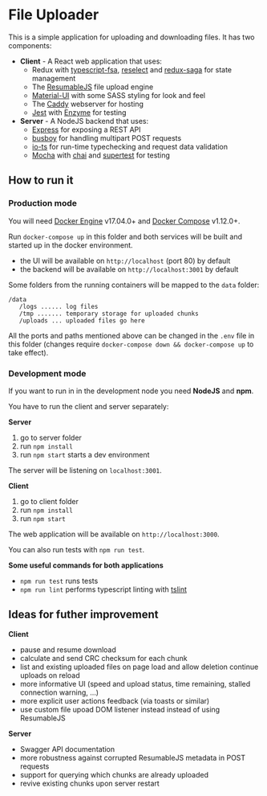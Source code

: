 # File Uploader
This is a simple application for uploading and downloading files. It has two components:
 * **Client** - A React web application that uses:
    * Redux with [typescript-fsa](https://github.com/aikoven/typescript-fsa), [reselect](https://github.com/reduxjs/reselect) and [redux-saga](https://github.com/redux-saga/redux-saga) for state management
    * The [ResumableJS](http://www.resumablejs.com/) file upload engine
    * [Material-UI](https://material-ui.com/) with some SASS styling for look and feel
    * The [Caddy](https://caddyserver.com/) webserver for hosting
    * [Jest](https://jestjs.io/) with [Enzyme](https://airbnb.io/enzyme/) for testing
 * **Server** - A NodeJS backend that uses:
    * [Express](https://expressjs.com/) for exposing a REST API
    * [busboy](https://github.com/mscdex/busboy) for handling multipart POST requests
    * [io-ts](https://github.com/gcanti/io-ts) for run-time typechecking and request data validation
    * [Mocha](https://mochajs.org/) with [chai](https://www.chaijs.com/) and [supertest](https://github.com/visionmedia/supertest) for testing

## How to run it

### Production mode
You will need [Docker Engine](https://docs.docker.com/engine/) v17.04.0+ and [Docker Compose](https://docs.docker.com/compose/) v1.12.0+.

Run `docker-compose up` in this folder and both services will be built and started up in the docker environment.
 * the UI will be available on `http://localhost` (port 80) by default
 * the backend will be available on `http://localhost:3001` by default

Some folders from the running containers will be mapped to the `data` folder:
```
/data
   /logs ...... log files
   /tmp ....... temporary storage for uploaded chunks
   /uploads ... uploaded files go here 
```
 
All the ports and paths mentioned above can be changed in the `.env` file in this folder 
(changes require `docker-compose down && docker-compose up` to take effect).

### Development mode
If you want to run in in the development node you need **NodeJS** and **npm**.

You have to run the client and server separately:

**Server**
1. go to server folder
2. run `npm install`
3. run `npm start` starts a dev environment

The server will be listening on `localhost:3001`.

**Client**
1. go to client folder
2. run `npm install`
3. run `npm start`

The web application will be available on `http://localhost:3000`.

You can also run tests with `npm run test`.

**Some useful commands for both applications**
-   `npm run test` runs tests
-   `npm run lint` performs typescript linting with [tslint](https://palantir.github.io/tslint/)


## Ideas for futher improvement

**Client**

  * pause and resume download
  * calculate and send CRC checksum for each chunk
  * list and existing uploaded files on page load and allow deletion
continue uploads on reload
  * more informative UI (speed and upload status, time remaining, stalled connection warning, …)
  * more explicit user actions feedback (via toasts or similar)
  * use custom file upoad DOM listener instead instead of using ResumableJS

**Server**

  * Swagger API documentation
  * more robustness against corrupted ResumableJS metadata in POST requests
  * support for querying which chunks are already uploaded
  * revive existing chunks upon server restart
